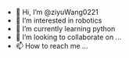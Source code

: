 - 👋 Hi, I’m @ziyuWang0221
- 👀 I’m interested in robotics
- 🌱 I’m currently learning python
- 💞️ I’m looking to collaborate on ...
- 📫 How to reach me ...

<!---
ziyuWang0221/ziyuWang0221 is a ✨ special ✨ repository because its `README.md` (this file) appears on your GitHub profile.
You can click the Preview link to take a look at your changes.
--->
